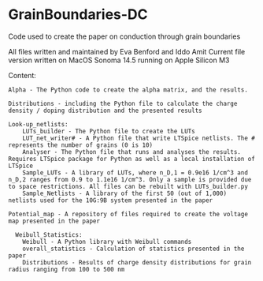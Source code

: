 # GrainBoundaries-DC
 Code used to create the paper on conduction through grain boundaries

 All files written and maintained by Eva Benford and Iddo Amit
 Current file version written on MacOS Sonoma 14.5 running on Apple Silicon M3

 Content:
    
    Alpha - The Python code to create the alpha matrix, and the results.
 	
    Distributions - including the Python file to calculate the charge density / doping distribution and the presented results
 	
    Look-up_netlists:
 		LUTs_builder - The Python file to create the LUTs
 		LUT_net_writer# - A Python file that write LTSpice netlists. The # represents the number of grains (0 is 10)
 		Analyser - The Python file that runs and analyses the results. Requires LTSpice package for Python as well as a local installation of LTSpice
 		Sample_LUTs - A library of LUTs, where n_D,1 = 0.9e16 1/cm^3 and n_D,2 ranges from 0.9 to 1.1e16 1/cm^3. Only a sample is provided due to space restrictions. All files can be rebuilt with LUTs_builder.py
 		Sample_Netlists - A library of the first 50 (out of 1,000) netlists used for the 10G:9B system presented in the paper
 	
    Potential_map - A repository of files required to create the voltage map presented in the paper
 	
      Weibull_Statistics:
 		Weibull - A Python library with Weibull commands
 		overall_statistics - Calculation of statistics presented in the paper
 		Distributions - Results of charge density distributions for grain radius ranging from 100 to 500 nm
